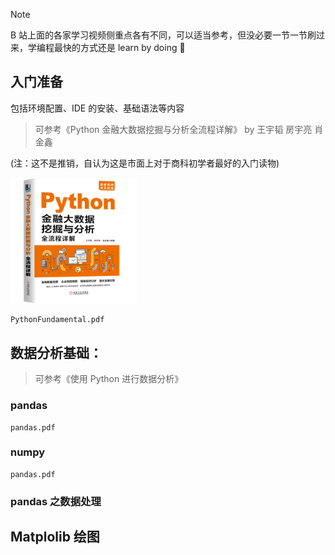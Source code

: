 
> [!NOTE]
> B 站上面的各家学习视频侧重点各有不同，可以适当参考，但没必要一节一节刷过来，学编程最快的方式还是 learn by doing 💪

## 入门准备

包括环境配置、IDE 的安装、基础语法等内容

> 可参考《Python 金融大数据挖掘与分析全流程详解》 by 王宇韬 房宇亮 肖金鑫

(注：这不是推销，自认为这是市面上对于商科初学者最好的入门读物)

<img src="Python金融大数据挖掘与分析全流程详解.png" width="40%">

```pdf
PythonFundamental.pdf
```



## 数据分析基础：

> 可参考《使用 Python 进行数据分析》

### pandas

```pdf
pandas.pdf
```

### numpy

```pdf
pandas.pdf
```


### pandas 之数据处理



## Matplolib 绘图





